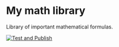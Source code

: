 # My math library

Library of important mathematical formulas.

[![Test and Publish](https://github.com/hermannhueck/github-actions-library/actions/workflows/main.yml/badge.svg)](https://github.com/hermannhueck/github-actions-library/actions/workflows/main.yml)
